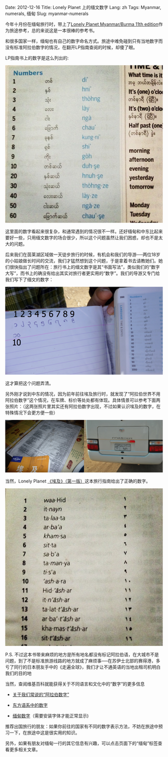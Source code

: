 Date: 2012-12-16
Title: Lonely Planet 上的缅文数字
Lang: zh
Tags: Myanmar, numerals, 缅甸
Slug: myanmar-numerals

今年十月份在缅甸旅行时，带上了[Lonely Planet Myanmar/Burma 11th edition](http://book.douban.com/subject/6090658/)作为旅途参考，总的来说这是一本很棒的参考书。

和很多国家一样，缅甸也有自己的数字命名方式。旅途中难免碰到只有当地数字而没有标准阿拉伯数字的情况，在翻开LP指南查阅的时候，却傻了眼。

LP指南书上的数字是这么列出的:

![Burmese Numeral on Lonely Planet Myanmar 11th edition](/images/travel/myanmar/burmese_numeral_on_LP_Myanmar_11th_edition.jpg)

这里面的数字看起来很复杂，和通常遇到的情况很不一样。还好缅甸和中东比起来要好一些，只用缅文数字的场合很少，所以这个问题虽然让我们困惑，却也不是太大的问题。

后来我们在茵莱湖区域做一天徒步旅行的时候，有机会和我们的导游──两位18岁的小姑娘做长时间的交流，我们才猛然想到这个问题，于是拿着书去请教她们。她们很快指出了问题所在：旅行书上的缅文数字是其“书面写法”，类似我们的“数字大写”，而书上的确没有给出其实对旅行者更实用的“数字”。我们的导游又专门给我们写下了缅文的数字：

![Burmese Numbers](/images/travel/myanmar/burmese_numbers.png)

这才算把这个问题弄清。

另外刚才说到中东的情况，因为前年前往埃及旅行时，就发现了“阿拉伯世界不用阿拉伯数字”这个情况，在车牌、标价等处处都有体现。具体情景可以参考下面两张照片：（这两张照片里其实还有阿拉伯数字出现，不过如果认识埃及的数字，在特殊情况下会更方便一些）

![Egyptian Numbers Example](/images/travel/egypt/egyptian_numbers_example.jpg)

当然，Lonely Planet [《埃及》（第一版）](http://book.douban.com/subject/3419054/)这本旅行指南给出了正确的数字。

![Egyptian Numbers](/images/travel/egypt/egyptian_numbers.jpg)

P.S. 不过这本书带来麻烦的地方是所有地名都没有标记阿拉伯语，在大城市不是问题，到了不是标准旅游线路的地方就成了麻烦事──在苏伊士北部的赛得港，多亏了同行的日本朋友手中的《走遍全球》，我们才让不通英语的当地出租司机明白我们的目的地

当然，查阅维基百科就能获得关于不同语言和文化中的“数字”的更多信息

* [关于我们常说的“阿拉伯数字”](http://en.wikipedia.org/wiki/Arabic_numerals)

* [东方语系中的数字](http://en.wikipedia.org/wiki/Eastern_Arabic_numerals)

* [缅甸数字](http://en.wikipedia.org/wiki/Burmese_numerals)（需要安装字体才能正常显示)

推荐出国旅行的朋友：如果你前往的国家有不同的数字表示方法，不妨在旅途中预习一下，在旅途中这是很实用的知识。

另外，如果有朋友对缅甸一行的其它信息有兴趣，可以点击页面下的“缅甸”标签查看更多相关文章。
